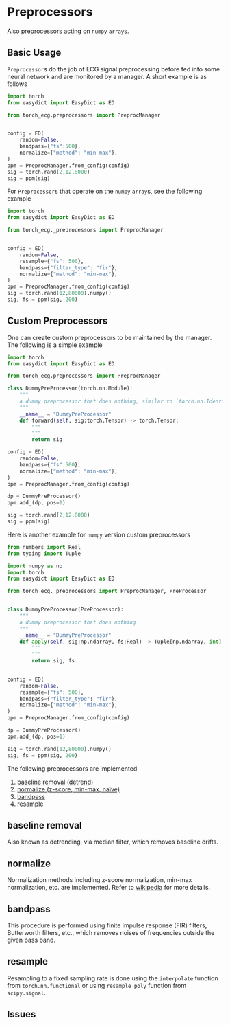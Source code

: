 # Preprocessors

Also [preprocessors](/torch_ecg/_preprocessors) acting on `numpy` `array`s.

## Basic Usage
`Preprocessor`s do the job of ECG signal preprocessing before fed into some neural network and are monitored by a manager. A short example is as follows
```python
import torch
from easydict import EasyDict as ED

from torch_ecg.preprocessors import PreprocManager


config = ED(
    random=False,
    bandpass={"fs":500},
    normalize={"method": "min-max"},
)
ppm = PreprocManager.from_config(config)
sig = torch.rand(2,12,8000)
sig = ppm(sig)
```

For `Preprocessor`s that operate on the `numpy` `array`s, see the following example
```python
import torch
from easydict import EasyDict as ED

from torch_ecg._preprocessors import PreprocManager


config = ED(
    random=False,
    resample={"fs": 500},
    bandpass={"filter_type": "fir"},
    normalize={"method": "min-max"},
)
ppm = PreprocManager.from_config(config)
sig = torch.rand(12,80000).numpy()
sig, fs = ppm(sig, 200)
```

## Custom Preprocessors

One can create custom preprocessors to be maintained by the manager. The following is a simple example
```python
import torch
from easydict import EasyDict as ED

from torch_ecg.preprocessors import PreprocManager

class DummyPreProcessor(torch.nn.Module):
    """
    a dummy preprocessor that does nothing, similar to `torch.nn.Identity`
    """
    __name__ = "DummyPreProcessor"
    def forward(self, sig:torch.Tensor) -> torch.Tensor:
        """
        """
        return sig

config = ED(
    random=False,
    bandpass={"fs":500},
    normalize={"method": "min-max"},
)
ppm = PreprocManager.from_config(config)

dp = DummyPreProcessor()
ppm.add_(dp, pos=1)

sig = torch.rand(2,12,8000)
sig = ppm(sig)
```
Here is another example for `numpy` version custom preprocessors
```python
from numbers import Real
from typing import Tuple

import numpy as np
import torch
from easydict import EasyDict as ED

from torch_ecg._preprocessors import PreprocManager, PreProcessor


class DummyPreProcessor(PreProcessor):
    """
    a dummy preprocessor that does nothing
    """
    __name__ = "DummyPreProcessor"
    def apply(self, sig:np.ndarray, fs:Real) -> Tuple[np.ndarray, int]:
        """
        """
        return sig, fs
    

config = ED(
    random=False,
    resample={"fs": 500},
    bandpass={"filter_type": "fir"},
    normalize={"method": "min-max"},
)
ppm = PreprocManager.from_config(config)

dp = DummyPreProcessor()
ppm.add_(dp, pos=1)

sig = torch.rand(12,80000).numpy()
sig, fs = ppm(sig, 200)
```

The following preprocessors are implemented
1. [baseline removal (detrend)](#baseline-removal)
2. [normalize (z-score, min-max, naïve)](#normalize)
3. [bandpass](#bandpass)
4. [resample](#resample)


## baseline removal
Also known as detrending, via median filter, which removes baseline drifts.

## normalize
Normalization methods including z-score normalization, min-max normalization, etc. are implemented. Refer to [wikipedia](https://en.wikipedia.org/wiki/Feature_scaling#Methods) for more details.

## bandpass
This procedure is performed using finite impulse response (FIR) filters, Butterworth filters, etc., which removes noises of frequencies outside the given pass band.

## resample
Resampling to a fixed sampling rate is done using the `interpolate` function from `torch.nn.functional` or using `resample_poly` function from `scipy.signal`.

## Issues
